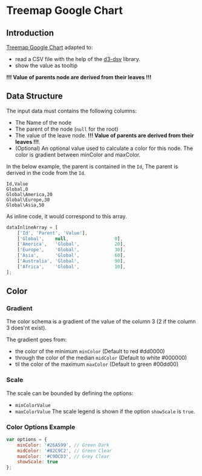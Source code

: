 # Treemap Google Chart


## Introduction
[Treemap Google Chart](https://developers.google.com/chart/interactive/docs/gallery/treemap) adapted to:
   * read a CSV file with the help of the [d3-dsv](https://github.com/d3/d3-dsv) library.
   * show the value as tooltip

**!!! Value of parents node are derived from their leaves !!!**

## Data Structure
The input data must contains the following columns:
  * The Name of the node
  * The parent of the node (`null` for the root)
  * The value of the leave node. **!!! Value of parents are derived from their leaves !!!**.
  * (Optional) An optional value used to calculate a color for this node. The color is gradient between minColor and maxColor. 

In the below example, the parent is contained in the `Id`, The parent is derived in the code from the `Id`.
```csv
Id,Value
Global,0
Global\America,20
Global\Europe,30
Global\Asia,50  
```
 
As inline code, it would correspond to this array.

```javascript
dataInlineArray = [
    ['Id', 'Parent', 'Value'],
    ['Global',    null,                 0],
    ['America',   'Global',             20],
    ['Europe',    'Global',             30],
    ['Asia',      'Global',             60],
    ['Australia', 'Global',             90],
    ['Africa',    'Global',             10],
];
```

## Color

### Gradient
The color schema is a gradient of the value of the column 3 (2 if the column 3 does'nt exist).

The gradient goes from:
  * the color of the minimum `minColor` (Default to red #dd0000)
  * through the color of the median `midColor` (Default to white #000000)
  * til the color of the maximum `maxColor` (Default to green #00dd00)

### Scale
The scale can be bounded by defining the options:
  * `minColorValue`
  * `maxColorValue`
The scale legend is shown if the option `showScale` is `true`.

### Color Options Example
```javascript
var options = {
    minColor: '#26A599', // Green Dark
    midColor: '#82C9C2', // Green Clear
    maxColor: '#C9DCD3', // Grey Clear
    showScale: true
};
```
